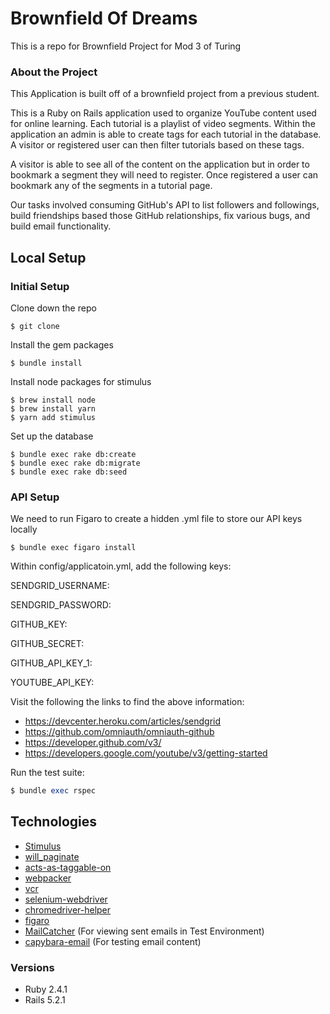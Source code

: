 # Brownfield Of Dreams

This is a repo for Brownfield Project for Mod 3 of Turing

### About the Project

This Application is built off of a brownfield project from a previous student.  

This is a Ruby on Rails application used to organize YouTube content used for online learning. Each tutorial is a playlist of video segments. Within the application an admin is able to create tags for each tutorial in the database. A visitor or registered user can then filter tutorials based on these tags.

A visitor is able to see all of the content on the application but in order to bookmark a segment they will need to register. Once registered a user can bookmark any of the segments in a tutorial page.

Our tasks involved consuming GitHub's API to list followers and followings, build friendships based those GitHub relationships, fix various bugs, and build email functionality.

## Local Setup
### Initial Setup

Clone down the repo
```
$ git clone
```

Install the gem packages
```
$ bundle install
```

Install node packages for stimulus
```
$ brew install node
$ brew install yarn
$ yarn add stimulus
```

Set up the database
```
$ bundle exec rake db:create
$ bundle exec rake db:migrate
$ bundle exec rake db:seed
```

### API Setup

We need to run Figaro to create a hidden .yml file to store our API keys locally

```
$ bundle exec figaro install
```
Within config/applicatoin.yml, add the following keys:

SENDGRID_USERNAME: <Heroku SendGrid Add-on Generated Username>

SENDGRID_PASSWORD: <Heroku SendGrid Add-on Generated Password>

GITHUB_KEY: <GitHub OAuth client_id>

GITHUB_SECRET: <GitHub OAuth secret>

GITHUB_API_KEY_1: <GitHub Personal Access Token>

YOUTUBE_API_KEY: <YouTube Access Token>

Visit the following the links to find the above information:

* https://devcenter.heroku.com/articles/sendgrid
* https://github.com/omniauth/omniauth-github
* https://developer.github.com/v3/
* https://developers.google.com/youtube/v3/getting-started

Run the test suite:
```ruby
$ bundle exec rspec
```

## Technologies
* [Stimulus](https://github.com/stimulusjs/stimulus)
* [will_paginate](https://github.com/mislav/will_paginate)
* [acts-as-taggable-on](https://github.com/mbleigh/acts-as-taggable-on)
* [webpacker](https://github.com/rails/webpacker)
* [vcr](https://github.com/vcr/vcr)
* [selenium-webdriver](https://www.seleniumhq.org/docs/03_webdriver.jsp)
* [chromedriver-helper](http://chromedriver.chromium.org/)
* [figaro](https://github.com/laserlemon/figaro)
* [MailCatcher](https://mailcatcher.me/) (For viewing sent emails in Test Environment)
* [capybara-email](https://github.com/DavyJonesLocker/capybara-email) (For testing email content)

### Versions
* Ruby 2.4.1
* Rails 5.2.1
